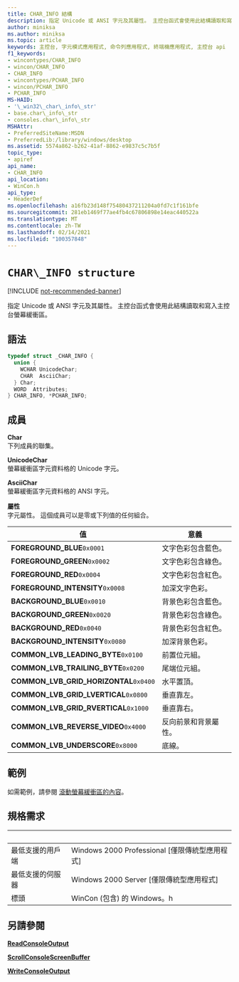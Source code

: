 ```yaml
---
title: CHAR_INFO 結構
description: 指定 Unicode 或 ANSI 字元及其屬性。 主控台函式會使用此結構讀取和寫入主控台螢幕緩衝區。
author: miniksa
ms.author: miniksa
ms.topic: article
keywords: 主控台, 字元模式應用程式, 命令列應用程式, 終端機應用程式, 主控台 api
f1_keywords:
- wincontypes/CHAR_INFO
- wincon/CHAR_INFO
- CHAR_INFO
- wincontypes/PCHAR_INFO
- wincon/PCHAR_INFO
- PCHAR_INFO
MS-HAID:
- '\_win32\_char\_info\_str'
- base.char\_info\_str
- consoles.char\_info\_str
MSHAttr:
- PreferredSiteName:MSDN
- PreferredLib:/library/windows/desktop
ms.assetid: 5574a862-b262-41af-8862-e9837c5c7b5f
topic_type:
- apiref
api_name:
- CHAR_INFO
api_location:
- WinCon.h
api_type:
- HeaderDef
ms.openlocfilehash: a16fb23d148f75480437211204a0fd7c1f161bfe
ms.sourcegitcommit: 281eb1469f77ae4fb4c67806898e14eac440522a
ms.translationtype: MT
ms.contentlocale: zh-TW
ms.lasthandoff: 02/14/2021
ms.locfileid: "100357848"
---
```

# `CHAR\_INFO structure`

[!INCLUDE [not-recommended-banner](./includes/not-recommended-banner.md)]

指定 Unicode 或 ANSI 字元及其屬性。 主控台函式會使用此結構讀取和寫入主控台螢幕緩衝區。

## <a name="syntax"></a>語法

```C
typedef struct _CHAR_INFO {
  union {
    WCHAR UnicodeChar;
    CHAR  AsciiChar;
  } Char;
  WORD  Attributes;
} CHAR_INFO, *PCHAR_INFO;
```

## <a name="members"></a>成員

**Char**  
下列成員的聯集。

**UnicodeChar**  
螢幕緩衝區字元資料格的 Unicode 字元。

**AsciiChar**  
螢幕緩衝區字元資料格的 ANSI 字元。

**屬性**  
字元屬性。 這個成員可以是零或下列值的任何組合。

| 值 | 意義 |
|-|-|
| **FOREGROUND_BLUE**`0x0001` | 文字色彩包含藍色。 |
| **FOREGROUND_GREEN**`0x0002` | 文字色彩包含綠色。 |
| **FOREGROUND_RED**`0x0004` | 文字色彩包含紅色。 |
| **FOREGROUND_INTENSITY**`0x0008` | 加深文字色彩。 |
| **BACKGROUND_BLUE**`0x0010` | 背景色彩包含藍色。 |
| **BACKGROUND_GREEN**`0x0020` | 背景色彩包含綠色。 |
| **BACKGROUND_RED**`0x0040` | 背景色彩包含紅色。 |
| **BACKGROUND_INTENSITY**`0x0080` | 加深背景色彩。 |
| **COMMON_LVB_LEADING_BYTE**`0x0100` | 前置位元組。 |
| **COMMON_LVB_TRAILING_BYTE**`0x0200` | 尾端位元組。 |
| **COMMON_LVB_GRID_HORIZONTAL**`0x0400` | 水平置頂。 |
| **COMMON_LVB_GRID_LVERTICAL**`0x0800` | 垂直靠左。 |
| **COMMON_LVB_GRID_RVERTICAL**`0x1000` | 垂直靠右。 |
| **COMMON_LVB_REVERSE_VIDEO**`0x4000` | 反向前景和背景屬性。 |
| **COMMON_LVB_UNDERSCORE**`0x8000` | 底線。 |

## <a name="examples"></a>範例

如需範例，請參閱 [滾動螢幕緩衝區的內容](scrolling-a-screen-buffer-s-contents.md)。

## <a name="requirements"></a>規格需求

| &nbsp; | &nbsp; |
|-|-|
| 最低支援的用戶端 | Windows 2000 Professional \[僅限傳統型應用程式\] |
| 最低支援的伺服器 | Windows 2000 Server \[僅限傳統型應用程式\] |
| 標頭 | WinCon (包含) 的 Windows。h |

## <a name="see-also"></a>另請參閱

[**ReadConsoleOutput**](readconsoleoutput.md)

[**ScrollConsoleScreenBuffer**](scrollconsolescreenbuffer.md)

[**WriteConsoleOutput**](writeconsoleoutput.md)
